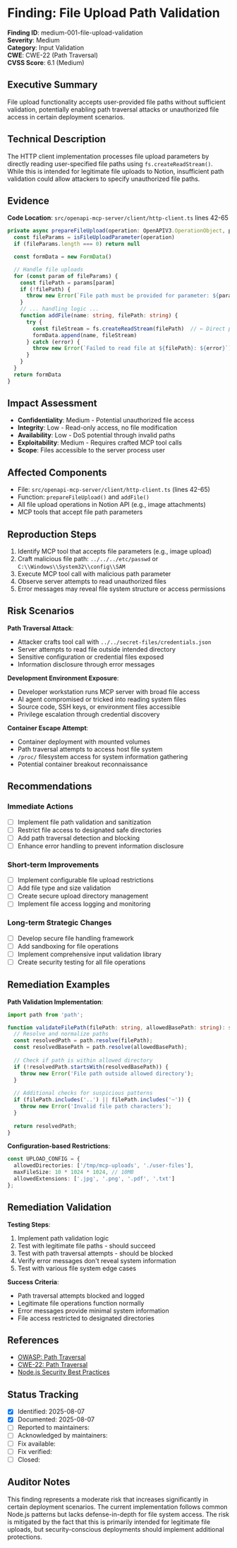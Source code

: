 # Finding: File Upload Path Validation

**Finding ID**: medium-001-file-upload-validation  
**Severity**: Medium  
**Category**: Input Validation  
**CWE**: CWE-22 (Path Traversal)  
**CVSS Score**: 6.1 (Medium)

## Executive Summary
File upload functionality accepts user-provided file paths without sufficient validation, potentially enabling path traversal attacks or unauthorized file access in certain deployment scenarios.

## Technical Description
The HTTP client implementation processes file upload parameters by directly reading user-specified file paths using `fs.createReadStream()`. While this is intended for legitimate file uploads to Notion, insufficient path validation could allow attackers to specify unauthorized file paths.

## Evidence
**Code Location**: `src/openapi-mcp-server/client/http-client.ts` lines 42-65

```typescript
private async prepareFileUpload(operation: OpenAPIV3.OperationObject, params: Record<string, any>): Promise<FormData | null> {
  const fileParams = isFileUploadParameter(operation)
  if (fileParams.length === 0) return null

  const formData = new FormData()

  // Handle file uploads
  for (const param of fileParams) {
    const filePath = params[param]
    if (!filePath) {
      throw new Error(`File path must be provided for parameter: ${param}`)
    }
    // ... handling logic ...
    function addFile(name: string, filePath: string) {
      try {
        const fileStream = fs.createReadStream(filePath)  // ← Direct path usage
        formData.append(name, fileStream)
      } catch (error) {
        throw new Error(`Failed to read file at ${filePath}: ${error}`)
      }
    }
  }
  return formData
}
```

## Impact Assessment
- **Confidentiality**: Medium - Potential unauthorized file access
- **Integrity**: Low - Read-only access, no file modification
- **Availability**: Low - DoS potential through invalid paths
- **Exploitability**: Medium - Requires crafted MCP tool calls
- **Scope**: Files accessible to the server process user

## Affected Components
- File: `src/openapi-mcp-server/client/http-client.ts` (lines 42-65)
- Function: `prepareFileUpload()` and `addFile()`
- All file upload operations in Notion API (e.g., image attachments)
- MCP tools that accept file path parameters

## Reproduction Steps
1. Identify MCP tool that accepts file parameters (e.g., image upload)
2. Craft malicious file path: `../../../etc/passwd` or `C:\\Windows\\System32\\config\\SAM`
3. Execute MCP tool call with malicious path parameter
4. Observe server attempts to read unauthorized files
5. Error messages may reveal file system structure or access permissions

## Risk Scenarios

**Path Traversal Attack**:
- Attacker crafts tool call with `../../secret-files/credentials.json`
- Server attempts to read file outside intended directory
- Sensitive configuration or credential files exposed
- Information disclosure through error messages

**Development Environment Exposure**:
- Developer workstation runs MCP server with broad file access
- AI agent compromised or tricked into reading system files
- Source code, SSH keys, or environment files accessible
- Privilege escalation through credential discovery

**Container Escape Attempt**:
- Container deployment with mounted volumes
- Path traversal attempts to access host file system
- `/proc/` filesystem access for system information gathering
- Potential container breakout reconnaissance

## Recommendations

### Immediate Actions
- [ ] Implement file path validation and sanitization
- [ ] Restrict file access to designated safe directories
- [ ] Add path traversal detection and blocking
- [ ] Enhance error handling to prevent information disclosure

### Short-term Improvements
- [ ] Implement configurable file upload restrictions
- [ ] Add file type and size validation
- [ ] Create secure upload directory management
- [ ] Implement file access logging and monitoring

### Long-term Strategic Changes
- [ ] Develop secure file handling framework
- [ ] Add sandboxing for file operations
- [ ] Implement comprehensive input validation library
- [ ] Create security testing for all file operations

## Remediation Examples

**Path Validation Implementation**:
```typescript
import path from 'path';

function validateFilePath(filePath: string, allowedBasePath: string): string {
  // Resolve and normalize paths
  const resolvedPath = path.resolve(filePath);
  const resolvedBasePath = path.resolve(allowedBasePath);
  
  // Check if path is within allowed directory
  if (!resolvedPath.startsWith(resolvedBasePath)) {
    throw new Error('File path outside allowed directory');
  }
  
  // Additional checks for suspicious patterns
  if (filePath.includes('..') || filePath.includes('~')) {
    throw new Error('Invalid file path characters');
  }
  
  return resolvedPath;
}
```

**Configuration-based Restrictions**:
```typescript
const UPLOAD_CONFIG = {
  allowedDirectories: ['/tmp/mcp-uploads', './user-files'],
  maxFileSize: 10 * 1024 * 1024, // 10MB
  allowedExtensions: ['.jpg', '.png', '.pdf', '.txt']
};
```

## Remediation Validation
**Testing Steps**:
1. Implement path validation logic
2. Test with legitimate file paths - should succeed
3. Test with path traversal attempts - should be blocked
4. Verify error messages don't reveal system information
5. Test with various file system edge cases

**Success Criteria**:
- Path traversal attempts blocked and logged
- Legitimate file operations function normally
- Error messages provide minimal system information
- File access restricted to designated directories

## References
- [OWASP: Path Traversal](https://owasp.org/www-community/attacks/Path_Traversal)
- [CWE-22: Path Traversal](https://cwe.mitre.org/data/definitions/22.html)
- [Node.js Security Best Practices](https://nodejs.org/en/docs/guides/security/)

## Status Tracking
- [x] Identified: 2025-08-07
- [x] Documented: 2025-08-07
- [ ] Reported to maintainers: 
- [ ] Acknowledged by maintainers:
- [ ] Fix available:
- [ ] Fix verified:
- [ ] Closed:

## Auditor Notes
This finding represents a moderate risk that increases significantly in certain deployment scenarios. The current implementation follows common Node.js patterns but lacks defense-in-depth for file system access. The risk is mitigated by the fact that this is primarily intended for legitimate file uploads, but security-conscious deployments should implement additional protections.